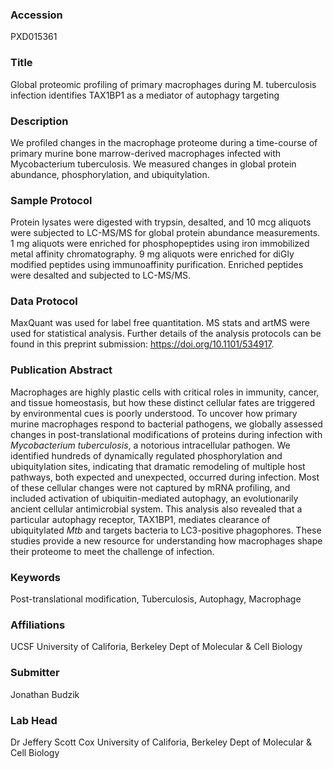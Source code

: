 ### Accession
PXD015361

### Title
Global proteomic profiling of primary macrophages during M. tuberculosis infection identifies TAX1BP1 as a mediator of autophagy targeting

### Description
We profiled changes in the macrophage proteome during a time-course of primary murine bone marrow-derived macrophages infected with Mycobacterium tuberculosis. We measured changes in global protein abundance, phosphorylation, and ubiquitylation.

### Sample Protocol
Protein lysates were digested with trypsin, desalted, and 10 mcg aliquots were subjected to LC-MS/MS for global protein abundance measurements. 1 mg aliquots were enriched for phosphopeptides using iron immobilized metal affinity chromatography. 9 mg aliquots were enriched for diGly modified peptides using immunoaffinity purification. Enriched peptides were desalted and subjected to LC-MS/MS.

### Data Protocol
MaxQuant was used for label free quantitation. MS stats and artMS were used for statistical analysis. Further details of the analysis protocols can be found in this preprint submission: https://doi.org/10.1101/534917.

### Publication Abstract
Macrophages are highly plastic cells with critical roles in immunity, cancer, and tissue homeostasis, but how these distinct cellular fates are triggered by environmental cues is poorly understood. To uncover how primary murine macrophages respond to bacterial pathogens, we globally assessed changes in post-translational modifications of proteins during infection with <i>Mycobacterium tuberculosis</i>, a notorious intracellular pathogen. We identified hundreds of dynamically regulated phosphorylation and ubiquitylation sites, indicating that dramatic remodeling of multiple host pathways, both expected and unexpected, occurred during infection. Most of these cellular changes were not captured by mRNA profiling, and included activation of ubiquitin-mediated autophagy, an evolutionarily ancient cellular antimicrobial system. This analysis also revealed that a particular autophagy receptor, TAX1BP1, mediates clearance of ubiquitylated <i>Mtb</i> and targets bacteria to LC3-positive phagophores. These studies provide a new resource for understanding how macrophages shape their proteome to meet the challenge of infection.

### Keywords
Post-translational modification, Tuberculosis, Autophagy, Macrophage

### Affiliations
UCSF
University of Califoria, Berkeley Dept of Molecular & Cell Biology

### Submitter
Jonathan Budzik

### Lab Head
Dr Jeffery Scott Cox
University of Califoria, Berkeley Dept of Molecular & Cell Biology



